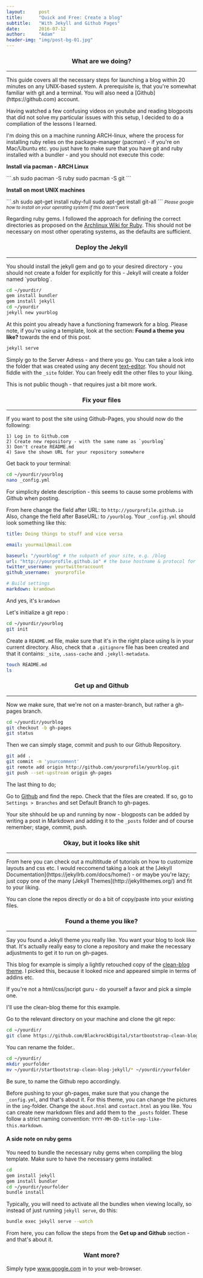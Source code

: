 ```yaml
---
layout:     post
title:      "Quick and Free: Create a blog"
subtitle:   "With Jekyll and Github Pages"
date:       2016-07-12
author:     "Adam"
header-img: "img/post-bg-01.jpg"
---
```


<center><h3> What are we doing? </h3></center>
<hr>
This guide covers all the necessary steps for launching a blog within 20 minutes on any UNIX-based system. A prerequisite is, that you're somewhat familiar with git and a terminal. You will also need a [Github](https://github.com) account. 

Having watched a few confusing videos on youtube and reading blogposts that did not solve my particular issues with this setup, I decided to do a compliation of the lessons I learned. 

I'm doing this on a machine running ARCH-linux, where the process for installing ruby relies on the package-manager (pacman) - if you're on Mac/Ubuntu etc. you just have to make sure that you have git and ruby installed with a bundler - and you should not execute this code:

<p><b> Install via pacman - ARCH Linux </b></p>
```.sh
sudo pacman -S ruby
sudo pacman -S git
```

<p><b> Install on most UNIX machines </b></p>
```.sh
sudo apt-get install ruby-full
sudo apt-get install git-all
```
<small><i> Please google how to install on your operating system if this doesn't work </i></small>

Regarding ruby gems. I followed the approach for defining the correct directories as proposed on the [Archlinux Wiki for Ruby](https://wiki.archlinux.org/index.php/ruby). This should not be necessary on most other operating systems, as the defaults are sufficient. 

<center><h3> Deploy the Jekyll </h3></center>
<hr>
You should install the jekyll gem and go to your desired directory - you should not create a folder for explicitly for this - Jekyll will create a folder named `yourblog`. 

```.sh
cd ~/yourdir/
gem install bundler
gem install jekyll
cd ~/yourdir
jekyll new yourblog
```

At this point you already have a functioning framework for a blog. Please note, if you're using a template, look at the section: <b>Found a theme you like?</b> towards the end of this post.

```.sh
jekyll serve
```

Simply go to the Server Adress - and there you go. You can take a look into the folder that was created using any decent [text-editor](https://www.sublimetext.com/3). You should not fiddle with the `_site` folder. You can freely edit the other files to your liking.

This is not public though - that requires just a bit more work. 


<center><h3> Fix your files </h3></center>
<hr>
If you want to post the site using Github-Pages, you should now do the following:

	1) Log in to Github.com 
	2) Create new repository - with the same name as `yourblog`
	3) Don't create README.md
	4) Save the shown URL for your repository somewhere 

Get back to your terminal:

```.sh
cd ~/yourdir/yourblog
nano _config.yml
```

For simplicity delete description - this seems to cause some problems with Github when posting.

From here change the field after URL: to `http://yourprofile.github.io`
Also, change the field after BaseURL: to `/yourblog`. Your  `_config.yml` should look something like this:

```yaml
title: Doing things to stuff and vice versa

email: yourmail@mail.com

baseurl: "/yourblog" # the subpath of your site, e.g. /blog
url: "http://yourprofile.github.io" # the base hostname & protocol for your site
twitter_username: yourtwitteraccount
github_username:  yourprofile

# Build settings
markdown: kramdown
```


And yes, it's `kramdown`


Let's initialize a git repo :

```.sh
cd ~/yourdir/yourblog
git init
```

Create a `README.md` file, make sure that it's in the right place using ls in your current directory. Also, check that a `.gitignore` file has been created and that it contains: `_site`, `.sass-cache`
and `.jekyll-metadata`.


```.sh
touch README.md
ls
```


<center><h3> Get up and Github </h3></center>
<hr>
Now we make sure, that we're not on a master-branch, but rather a gh-pages branch. 

```.sh
cd ~/yourdir/yourblog
git checkout -b gh-pages
git status
```


Then we can simply stage, commit and push to our Github Repository.


```.sh
git add .
git commit -m 'yourcomment'
git remote add origin http://github.com/yourprofile/yourblog.git
git push --set-upstream origin gh-pages
```


The last thing to do;

Go to [Github](https://github.com) and find the repo. Check that the files are created. If so, go to `Settings > Branches` and set Default Branch to gh-pages. 

Your site shhould be up and running by now - blogposts can be added by writing a post in Markdown and adding it to the `_posts` folder and of course remember; stage, commit, push. 

<center><h3> Okay, but it looks like shit </h3></center>
<hr>
From here you can check out a multititude of tutorials on how to customize layouts and css etc. I would reccomend taking a look at the [Jekyll Documentation](https://jekyllrb.com/docs/home/) - or maybe you're lazy; just copy one of the many [Jekyll Themes](http://jekyllthemes.org/) and fit to your liking.

You can clone the repos directly or do a bit of copy/paste into your existing files.


<center><h3> Found a theme you like? </h3></center>
<hr>
Say you found a Jekyll theme you really like. You want your blog to look like that. It's actually really easy to clone a repository and make the necessary adjustments to get it to run on gh-pages. 

This blog for example is simply a lightly retouched copy of the [clean-blog theme](https://github.com/BlackrockDigital/startbootstrap-clean-blog-jekyll). I picked this, because it looked nice and appeared simple in terms of addins etc.

If you're not a html/css/jscript guru - do yourself a favor and pick a simple one. 

I'll use the clean-blog theme for this example. 

Go to the relevant directory on your machine and clone the git repo:

```.sh
cd ~/yourdir/
git clone https://github.com/BlackrockDigital/startbootstrap-clean-blog-jekyll.git
```

You can rename the folder.. 

```.sh
cd ~/yourdir/
mkdir yourfolder
mv ~/yourdir/startbootstrap-clean-blog-jekyll/* ~/yourdir/yourfolder
```

Be sure, to name the Github repo accordingly. 

Before pushing to your gh-pages, make sure that you change the `_config.yml`, and that's about it. For this theme, you can change the pictures in the `img`-folder. Change the `about.html` and `contact.html` as you like. You can create new markdown files and add them to the `_posts` folder. These follow a strict naming convention: `YYYY-MM-DD-title-sep-like-this.markdown`. 


<h4> A side note on ruby gems </h4>

You need to bundle the necessary ruby gems when compiling the blog template. Make sure to have the necessary gems installed:

```.sh
cd 
gem install jekyll
gem install bundler
cd ~/yourdir/yourfolder
bundle install
```

Typically, you will need to activate all the bundles when viewing locally, so instead of just running `jekyll serve`, do this:

```.sh
bundle exec jekyll serve --watch
```


From here, you can follow the steps from the <b>Get up and Github</b> section - and that's about it. 


<center><h3> Want more? </h3></center>

Simply type www.google.com in to your web-browser. 